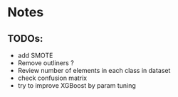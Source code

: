 # Notes

## TODOs:
- add SMOTE
- Remove outliners ?
- Review number of elements in each class in dataset
- check confusion matrix
- try to improve XGBoost by param tuning
